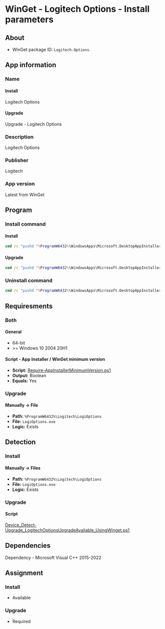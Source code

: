 # WinGet - Logitech Options - Install parameters

## About

* WinGet package ID: `Logitech.Options`.

## App information

### Name

#### Install

Logitech Options

#### Upgrade

Upgrade - Logitech Options

### Description

Logitech Options

### Publisher

Logitech

### App version

Latest from WinGet

## Program

### Install command

#### Install

```bat
cmd /c "pushd "%ProgramW6432%\WindowsApps\Microsoft.DesktopAppInstaller_*_x64__8wekyb3d8bbwe" && winget.exe install --exact --id Logitech.Options --silent --source winget --accept-package-agreements --accept-source-agreements"
```

#### Upgrade

```bat
cmd /c "pushd "%ProgramW6432%\WindowsApps\Microsoft.DesktopAppInstaller_*_x64__8wekyb3d8bbwe" && winget.exe upgrade --exact --id Logitech.Options --silent --source winget --accept-package-agreements --accept-source-agreements"
```

### Uninstall command

```bat
cmd /c "pushd "%ProgramW6432%\WindowsApps\Microsoft.DesktopAppInstaller_*_x64__8wekyb3d8bbwe" && winget.exe uninstall --exact --id Logitech.Options --silent --source winget --accept-source-agreements"
```

## Requiresments

### Both

#### General

* 64-bit
* \>= Windows 10 2004 20H1

#### Script - App Installer / WinGet minimum version

* **Script:** [Require-AppInstallerMinimumVersion.ps1](./../../Common/Require-AppInstallerMinimumVersion.ps1)
* **Output:** Boolean
* **Equals:** Yes

### Upgrade

#### Manually -> File

* **Path:** `%ProgramW6432%\Logitech\LogiOptions`
* **File:** `LogiOptions.exe`
* **Logic:** Exists

## Detection

### Install

#### Manually -> Files

* **Path:** `%ProgramW6432%\Logitech\LogiOptions`
* **File:** `LogiOptions.exe`
* **Logic:** Exists

### Upgrade

#### Script

[Device_Detect-Upgrade_LogitechOptionsUpgradeAvailable_UsingWinget.ps1](./Device_Detect-Upgrade_LogitechOptionsUpgradeAvailable_UsingWinget.ps1)

## Dependencies

Dependency - Microsoft Visual C++ 2015-2022

## Assignment

### Install

* Available

### Upgrade

* Required
